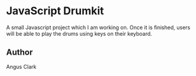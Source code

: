 # JavaScript Drumkit
A small Javascript project which I am working on. Once it is finished, users will be able to play the drums using keys on their keyboard.
## Author
Angus Clark
